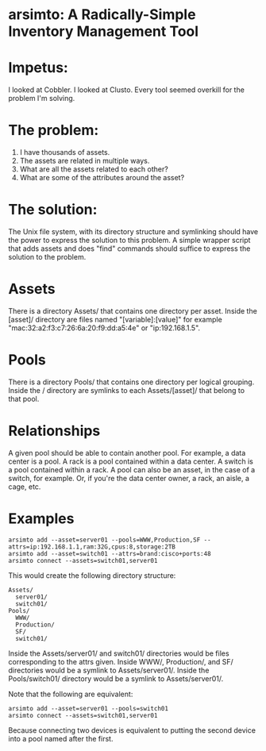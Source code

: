 arsimto: A Radically-Simple Inventory Management Tool
=====================================================

Impetus:
========

I looked at Cobbler. I looked at Clusto. Every tool seemed overkill for the problem I'm solving.

The problem:
============

1. I have thousands of assets.
2. The assets are related in multiple ways.
3. What are all the assets related to each other?
4. What are some of the attributes around the asset?

The solution:
=============

The Unix file system, with its directory structure and symlinking should have the power to express the solution to this problem. A simple wrapper script that adds assets and does "find" commands should suffice to express the solution to the problem.

Assets
======

There is a directory Assets/ that contains one directory per asset. Inside the [asset]/ directory are files named "[variable]:[value]" for example "mac:32:a2:f3:c7:26:6a:20:f9:dd:a5:4e" or "ip:192.168.1.5".

Pools
=====

There is a directory Pools/ that contains one directory per logical grouping. Inside the <pool>/ directory are symlinks to each Assets/[asset]/ that belong to that pool.

Relationships
=============

A given pool should be able to contain another pool. For example, a data center is a pool. A rack is a pool contained within a data center. A switch is a pool contained within a rack. A pool can also be an asset, in the case of a switch, for example. Or, if you're the data center owner, a rack, an aisle, a cage, etc.

Examples
========

    arsimto add --asset=server01 --pools=WWW,Production,SF --attrs=ip:192.168.1.1,ram:32G,cpus:8,storage:2TB
    arsimto add --asset=switch01 --attrs=brand:cisco+ports:48
    arsimto connect --assets=switch01,server01

This would create the following directory structure:

    Assets/
      server01/
      switch01/
    Pools/
      WWW/
      Production/
      SF/
      switch01/

Inside the Assets/server01/ and switch01/ directories would be files corresponding to the attrs given. Inside WWW/, Production/, and SF/ directories would be a symlink to Assets/server01/. Inside the Pools/switch01/ directory would be a symlink to Assets/server01/.

Note that the following are equivalent:

    arsimto add --asset=server01 --pools=switch01
    arsimto connect --assets=switch01,server01

Because connecting two devices is equivalent to putting the second device into a pool named after the first.
